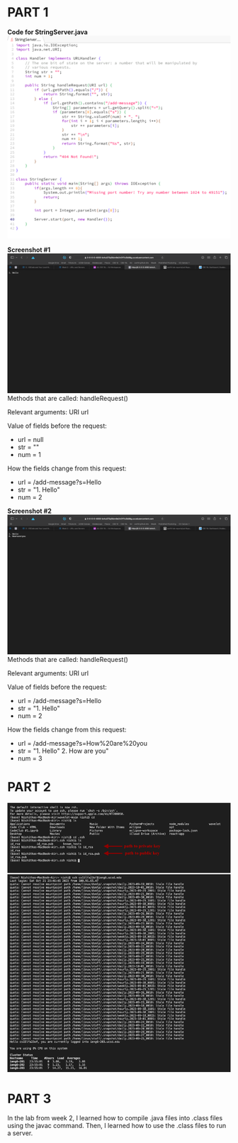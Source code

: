 # **PART 1**
**Code for StringServer.java**  
![StringServer.png](https://raw.githubusercontent.com/nselvakumar25/cse15l-lab-reports/main/StringServer.png)

**Screenshot #1**  
![StringServer.png](https://raw.githubusercontent.com/nselvakumar25/cse15l-lab-reports/main/Hello.png)  
Methods that are called: handleRequest() 

Relevant arguments: URI url  

Value of fields before the request: 
* url = null
* str = ""
* num = 1

How the fields change from this request:
* url = /add-message?s=Hello 
* str = "1. Hello"
* num = 2

**Screenshot #2**  
![StringServer.png](https://raw.githubusercontent.com/nselvakumar25/cse15l-lab-reports/main/How-are-you.png)  
Methods that are called: handleRequest()  

Relevant arguments: URI url  

Value of fields before the request: 
* url = /add-message?s=Hello 
* str = "1. Hello"
* num = 2

How the fields change from this request:
* url = /add-message?s=How%20are%20you
* str = "1. Hello"
         2. How are you"
* num = 3

# **PART 2**  
![StringServer.png](https://raw.githubusercontent.com/nselvakumar25/cse15l-lab-reports/main/ssh-key.png)  
![StringServer.png](https://raw.githubusercontent.com/nselvakumar25/cse15l-lab-reports/main/login.png)

# **PART 3**  
In the lab from week 2, I learned how to compile .java files into .class files using the javac command. Then, I learned how to use the .class files to run a server.
